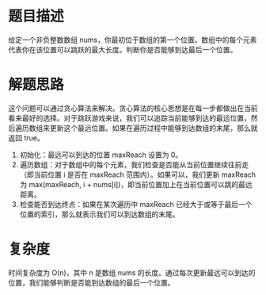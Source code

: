 # 题目描述
给定一个非负整数数组 nums，你最初位于数组的第一个位置。数组中的每个元素代表你在该位置可以跳跃的最大长度。判断你是否能够到达最后一个位置。

# 解题思路
这个问题可以通过贪心算法来解决。贪心算法的核心思想是在每一步都做出在当前看来最好的选择。对于跳跃游戏来说，我们可以追踪当前能够到达的最远位置，然后遍历数组来更新这个最远位置。如果在遍历过程中能够到达数组的末尾，那么就返回 true。

1. 初始化：最远可以到达的位置 maxReach 设置为 0。
2. 遍历数组：对于数组中的每个元素，我们检查是否能从当前位置继续往前走（即当前位置 i 是否在 maxReach 范围内）。如果可以，我们更新 maxReach 为 max(maxReach, i + nums[i])，即当前位置加上在当前位置可以跳的最远距离。
3. 检查能否到达终点：如果在某次遍历中 maxReach 已经大于或等于最后一个位置的索引，那么就表示我们可以到达数组的末尾。​

# 复杂度
时间复杂度为 O(n)，其中 n 是数组 nums 的长度。通过每次更新最远可以到达的位置，我们能够判断是否能到达数组的最后一个位置。
